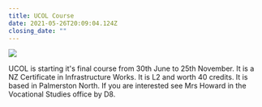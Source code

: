 ```yaml
---
title: UCOL Course
date: 2021-05-26T20:09:04.124Z
closing_date: ""
---
```

![](https://res.cloudinary.com/whanganuihigh/image/upload/v1604953884/Careers%20and%20Vocational/Logos/UCOL.jpg)



UCOL is starting it's final course from 30th June to 25th November. It is a NZ Certificate in Infrastructure Works. It is L2 and worth 40 credits. It is based in Palmerston North. If you are interested see Mrs Howard in the Vocational Studies office by D8.